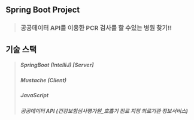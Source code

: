 ## Spring Boot Project

> ### 공공데이터 API를 이용한 PCR 검사를 할 수있는 병원 찾기!!

## 기술 스택
> ##### SpringBoot (IntelliJ) [Server] </br>
> ##### Mustache (Client) </br>
> ##### JavaScript </br>
> ##### 공공데이터 API (건강보험심사평가원_호흡기 진료 지정 의료기관 정보서비스) </br>

##
